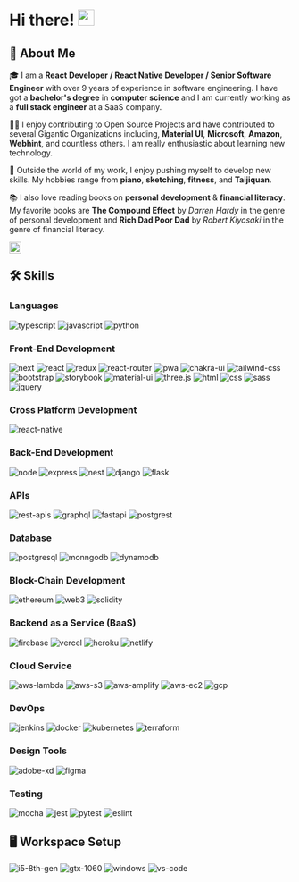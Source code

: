 # Hi there! <img src="https://media.giphy.com/media/hvRJCLFzcasrR4ia7z/giphy.gif" width="29px" height="29px">

## 🚀 About Me

🎓 I am a **React Developer / React Native Developer / Senior Software Engineer** with over 9 years of experience in software engineering. I have got a **bachelor's degree** in **computer science** and I am currently working as a **full stack engineer** at a SaaS company.

👨‍💻 I enjoy contributing to Open Source Projects and have contributed to several Gigantic Organizations including, **Material UI**, **Microsoft**, **Amazon**, **Webhint**, and countless others. I am really enthusiastic about learning new technology. 

🎸 Outside the world of my work, I enjoy pushing myself to develop new skills. My hobbies range from **piano**, **sketching**, **fitness**, and **Taijiquan**.

📚 I also love reading books on **personal development** & **financial literacy**. My favorite books are **The Compound Effect** by _Darren Hardy_ in the genre of personal development and **Rich Dad Poor Dad** by _Robert Kiyosaki_ in the genre of financial literacy.

<a href="https://www.linkedin.com/in/taylorhargraves/">
  <img align="left" src="https://raw.githubusercontent.com/yushi1007/yushi1007/main/images/linkedin.svg" alt="Dako Mihailov| LinkedIn" width="21px"/>
</a>
<br/>

## 🛠️ Skills

### Languages

![typescript](https://img.shields.io/badge/TypeScript-3178C6?style=for-the-badge&logo=typescript&logoColor=white)
![javascript](https://img.shields.io/badge/JavaScript-323330?style=for-the-badge&logo=javascript&logoColor=F7DF1E)
![python](https://img.shields.io/badge/Python-3776AB?style=for-the-badge&logo=python&logoColor=white)

### Front-End Development

![next](https://img.shields.io/badge/Next-000000?style=for-the-badge&logo=nextdotjs&logoColor=FFFFFF)
![react](https://img.shields.io/badge/React-20232A?style=for-the-badge&logo=react&logoColor=61DAFB)
![redux](https://img.shields.io/badge/Redux-593D88?style=for-the-badge&logo=redux&logoColor=white)
![react-router](https://img.shields.io/badge/React_Router-CA4245?style=for-the-badge&logo=react-router&logoColor=white)
![pwa](https://img.shields.io/badge/Progressive_Web_App-4285F4?style=for-the-badge&logo=googlechrome&logoColor=white)
![chakra-ui](https://img.shields.io/badge/Chakra_UI-319795?style=for-the-badge&logo=chakra-ui&logoColor=white)
![tailwind-css](https://img.shields.io/badge/tailwind_css-06B6D4?style=for-the-badge&logo=tailwind-css&logoColor=white)
![bootstrap](https://img.shields.io/badge/Bootstrap-563D7C?style=for-the-badge&logo=bootstrap&logoColor=white)
![storybook](https://img.shields.io/badge/storybook-FF4785?style=for-the-badge&logo=storybook&logoColor=white)
![material-ui](https://img.shields.io/badge/Material_UI-0081CB?style=for-the-badge&logo=mui&logoColor=white)
![three.js](https://img.shields.io/badge/Three.js-000000?style=for-the-badge&logo=three.js&logoColor=white)
![html](https://img.shields.io/badge/HTML5-E34F26?style=for-the-badge&logo=html5&logoColor=white)
![css](https://img.shields.io/badge/CSS3-1572B6?style=for-the-badge&logo=css3&logoColor=white)
![sass](https://img.shields.io/badge/SASS-CC6699?style=for-the-badge&logo=sass&logoColor=white)
![jquery](https://img.shields.io/badge/jQuery-0769AD?style=for-the-badge&logo=jquery&logoColor=white)

### Cross Platform Development

![react-native](https://img.shields.io/badge/React_Native-20232A?style=for-the-badge&logo=react&logoColor=61DAFB)

### Back-End Development

![node](https://img.shields.io/badge/Node-339933?style=for-the-badge&logo=nodedotjs&logoColor=FFFFFF)
![express](https://img.shields.io/badge/Express-000000?style=for-the-badge&logo=express&logoColor=61DAFB)
![nest](https://img.shields.io/badge/Nest-E0234E?style=for-the-badge&logo=nestjs&logoColor=white)
![django](https://img.shields.io/badge/Django-092E20?style=for-the-badge&logo=django&logoColor=61DAFB)
![flask](https://img.shields.io/badge/Flask-000000?style=for-the-badge&logo=flask&logoColor=white)

### APIs

![rest-apis](https://img.shields.io/badge/REST_APIS-73DC8C?style=for-the-badge&logo=restapis&logoColor=white)
![graphql](https://img.shields.io/badge/GraphQL-E434AA?style=for-the-badge&logo=graphql&logoColor=white)
![fastapi](https://img.shields.io/badge/FastAPI-009688?style=for-the-badge&logo=fastapi&logoColor=white)
![postgrest](https://img.shields.io/badge/PostgREST-4169E1?style=for-the-badge&logo=postgrest&logoColor=white)

### Database

![postgresql](https://img.shields.io/badge/PostgreSQL-009688?style=for-the-badge&logo=postgresql&logoColor=white)
![monngodb](https://img.shields.io/badge/MongoDB-73DC8C?style=for-the-badge&logo=mongodb&logoColor=white)
![dynamodb](https://img.shields.io/badge/DynamoDB-E434AA?style=for-the-badge&logo=dynamodb&logoColor=white)

### Block-Chain Development

![ethereum](https://img.shields.io/badge/Ethereum-3C3C3D?style=for-the-badge&logo=ethereum&logoColor=white)
![web3](https://img.shields.io/badge/Web_3-F16822?style=for-the-badge&logo=web3.js&logoColor=white)
![solidity](https://img.shields.io/badge/Solidity-363636?style=for-the-badge&logo=solidity&logoColor=white)

### Backend as a Service (BaaS)

![firebase](https://img.shields.io/badge/Firebase-ffaa00?style=for-the-badge&logo=Firebase&logoColor=white)
![vercel](https://img.shields.io/badge/Vercel-000000?style=for-the-badge&logo=Vercel&logoColor=white)
![heroku](https://img.shields.io/badge/Heroku-430098?style=for-the-badge&logo=heroku&logoColor=white)
![netlify](https://img.shields.io/badge/Netlify-00C7B7?style=for-the-badge&logo=netlify&logoColor=white)

### Cloud Service

![aws-lambda](https://img.shields.io/badge/AWS_Lambda-FF9900?style=for-the-badge&logo=awslambda&logoColor=white)
![aws-s3](https://img.shields.io/badge/AWS_S3-569A31?style=for-the-badge&logo=amazons3&logoColor=white)
![aws-amplify](https://img.shields.io/badge/AWS_Amplify-FF9900?style=for-the-badge&logo=awsamplify&logoColor=white)
![aws-ec2](https://img.shields.io/badge/AWS_EC2-FF9900?style=for-the-badge&logo=amazonec2&logoColor=white)
![gcp](https://img.shields.io/badge/GCP-4285F4?style=for-the-badge&logo=googlecloud&logoColor=white)

### DevOps

![jenkins](https://img.shields.io/badge/Jenkins-D24939?style=for-the-badge&logo=jenkins&logoColor=white)
![docker](https://img.shields.io/badge/Docker-2496ED?style=for-the-badge&logo=docker&logoColor=white)
![kubernetes](https://img.shields.io/badge/Kubernetes-326CE5?style=for-the-badge&logo=kubernetes&logoColor=white)
![terraform](https://img.shields.io/badge/Terraform-7B42BC?style=for-the-badge&logo=terraform&logoColor=white)

### Design Tools

![adobe-xd](https://img.shields.io/badge/adobe_xd-470137?style=for-the-badge&logo=adobe-xd&logoColor=white)
![figma](https://img.shields.io/badge/figma-000000?style=for-the-badge&logo=figma&logoColor=white)

### Testing

![mocha](https://img.shields.io/badge/Mocha-8D6748?style=for-the-badge&logo=mocha&logoColor=white)
![jest](https://img.shields.io/badge/Jest-C21325?style=for-the-badge&logo=jest&logoColor=white)
![pytest](https://img.shields.io/badge/Pytest-3776AB?style=for-the-badge&logo=python&logoColor=white)
![eslint](https://img.shields.io/badge/ESLint-4B32C3?style=for-the-badge&logo=eslint&logoColor=white)

## 🖥️ Workspace Setup

![i5-8th-gen](https://img.shields.io/badge/Intel-Core_i5_8th-0071C5?style=for-the-badge&logo=intel&logoColor=white)
![gtx-1060](https://img.shields.io/badge/NVIDIA-GTX_1060-76B900?style=for-the-badge&logo=nvidia&logoColor=white)
![windows](https://img.shields.io/badge/Windows_10-0078D6?style=for-the-badge&logo=windows&logoColor=white)
![vs-code](https://img.shields.io/badge/VS_Code-007ACC?style=for-the-badge&logo=Visual-Studio-Code&logoColor=white)
